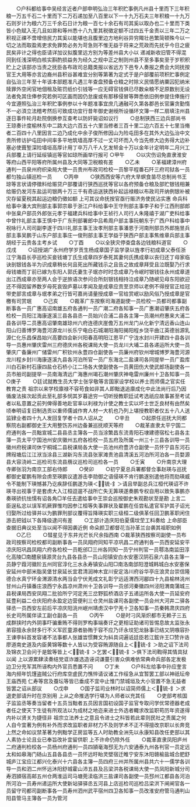 <!-- { "loadSidebar": true } -->
　　○户科都给事中吴经言近者户部申明弘治三年积贮事例凡州县十里而下三年积粮一万五千石二十里而下二万石递加至八百里以下一十九万石夫三年积粮一十九万石则岁计为粮六万三千余石日计为粮一百七十余石有司其奚以取办也二十里而下类皆小色赋入无几且如滁和等州悉十八九里其税徵定额不过四五千金责以三年二万之积视正祼不啻增倍民力其奚以能堪也且腹里边方地利谷异穷陬壮邑繁简顿殊今以一切之法而取盈焉吏求免罪势必务为苛急则不惟无益于将来之荒政而先扰乎今日之疲民矣非计之得也臣请详加议拟腹里远方别为等差州县大小以  递减新收旧管不得混同到任浅深明白核实斟酌损益务为经久之规中正之制则州县不至多事矣至于岁积积贮上之该部亦当责之抚臣各布政司总籍类报以省远方下邑专人奏报之费会大同抚按官王大用等亦言边裔州县积谷甚难宜分别等第著为定式于是户部覆前项积贮事例定自弘治三年至十年该本部题准凡遇三年查盘预备仓粮之时除义民情愿纳粟囚犯纳米赎罪外空闲官地佃租及赃罚纸价引钱等一应无碍官钱俱已尽数籴粮不足原数别无设法者免其住俸参究若例可区画而因仍怠废或有那移侵冒等弊悉依旧例参提住俸施行今宜遵照弘治三年积贮事例参以十年题准事宜庶几通融可久第各郡邑长官廉贪勤惰不一必湏立法稽考然后可致成功宜行昔年御史谢绶所设循环文簿一样二扇填注州县逐日事件轮月赴院倒换参互查考以防奸毙诏如议行
　　○总制狭西三边兵部尚书王琼奏计度榆林东中二路大边六百五十六里当修者三百十里二边六百五十七里当脩者二百四十八里因言二边乃成化中余子俊所修因山为险屯田多在其外大边弘治中文贵所修访护屯田中间率多平地筑墙高厚不过一丈可坏而入今当先修大边务得大边补塞必使葺堑深险墙垣高厚计用丁卒万八千人乞发帑金十万以金年计定明年二月兴工兵部覆上请行延绥镇巡等官如琼所画举行报可
○甲午
　　○以灾伤诏免直隶淮安等府山西平阳等府所属州县及大同等卫税粮有差
　　○乙未
　　○革福建漳州府通判一员泉州府织染局大使一员贵州布政司检校一员黎平程番石阡三府司狱各一员都匀独山镇巡检一员
　　○丙申
　　○狭西西安等六府大旱螟食苗尽总制尚书王琼等言状请停徵料给赈贷户部覆请行狭西巡抚等官以各府预备仓粮及部贮银钱相兼给赈仍发河东盐运司银两十万三千有奇运送狭西补起运禄粮以布政司开纳例银补被灾存留夏税其起运边粮仍徵如额  上可其议命抚按官亟行赈济务使民沾实惠  命兵科给事中潘大宾刑部主事郭宗皋于浙江户科给事中王守刑部主事李子和于江西刑部郎中张臬户部员外郎张元孝于福建兵科给事中王祯行人司行人朱隆禧于湖广吏科给事中曾忭礼部主事王慎中于广东刑部署郎中吕希周户部主事阮朝东于广西户科给事中祝咏行人司司副李遂于四川礼部主事王汝孝刑部主事潘恩于河南刑部员外郎施昱兵部主事吴鹏于山东户部主事庄一俊刑部主事王学益于狭西户部主事焦维章兵部主事胡经于云贵各主考乡试
　　○丁酉
　　○以全狭灾停查盘各边钱粮科道官
　　○戊戌
　　○诏授湖广永州府学岁贡生杨成章国子监学录以旌孝行初成章父泰任浙江宁海县长亭巡检买妾钱塘丁氏生成章四岁泰死其妻何氏携成章以丧归还丁母家临诀剖银钱各半为识成章稍长何且死出所藏钱示之且告之故成章拜受且泣既娶乃行求母钱塘而丁前已嫁为东阳人郭氏妻生子珉亦时时念成章乃令岷时银钱往永州成章道出江西成章亦至两人会于逆旅语次参问合所刻银钱相持泣成章乃随岷见母东阳欲迎还不得因留养数岁母死哀毁庐墓以孝闻及是成章应贡至京师以老例不得授官正给冠带吏部言成章与珉孝弟之行皆可嘉尚请量授成章一官给赏岷以励风俗乃授成章是官檄有司赏珉
　　○己亥
　　○裁革广东按察司海道副使一员检校一员都司都事副断事各一员广惠高诏南雄五府各通判一员广潮二府各知事一员广惠潮诏肇庆五府各检校一员阳江海康遂溪三县各县丞一员始兴合浦二县各主簿一员潮州府惠来大浦二县各训导二员惠高诏肇南雄琼州六府连德庆崖儋万五州龙门从化新宁清远香山连山阳山归善博罗海豊河源龙川长乐宁电白石城潮阳海阳揭阳程乡饶平曲江英德翁源乳源仁化乐昌保昌始兴高要四会新兴阳春高明阳江恩平广宁泷水封川开建四十县各训导一员惠州肇庆雷州三府德庆州各税课局大使一员龙川大埔二县各递运所大使一员肇庆广备廉州广储雷州广积钦州永豊四仓副使各一员廉州府钦州增城博罗海豊河源龙川程乡封川海康逐溪九县各河泊所官一员广东海北二盐课司各同提举一员广盈库川白石新村石康四盐仓石桥小江二场各大使副使各一员黄田伤大使武郎场副使各一员市舶司副提举一员南海清远广海惠州竭石潮州肇庆神电雷州廉州十卫各知事一员
○庚子
　　○廷试就教生员大学士张孚敬等言国家设学校以养士而师儒之官实任教育之责  祖宗以来学校廪禄不容苟食如非其人即黜退追廪成化中此法尚行后乃因循废法挨次起贡此至礼部多悯其岁暮途穷一切听授教职廷试考选祇应故事甚至考试者以私意置之前列俾得善地赴官率以利禄为计使之教士实以坏士世乏良材有由然矣顷奉明诏复旧制选贡以重师儒诚作育人材一大机也乃列上堪授教职者仅五十八人送监肄业者四十九人发回复学者十四人诏从之
　　○辛丑
　　○起原任巡抚大同都察院右副都御史王大用整饬苏州边备兼巡抚顺天等府
　　○裁革直隶太平宁国二府通判各一员黜宣城二县县丞主簿各一员当涂繁昌东流青阳石埭建德宿松七县各主簿一员太平宁国池州安庆徽州五府各检校一员五府及所属一州三十三县各训导一员徽州府税课司休宁桐城二县税课局各大使一员池州府豊济仓副使一员怀宁县东河石牌叚塘后江江洑当涂县三湖新沟东流县张家滩贵池县清溪五河泊所河泊各一员婺源县大容浇岭二巡检司东流县鴈议巡检司巡检各一员
　　○壬寅
　　○升南京大理寺卿张羽为南京工部右侍郎
　　○癸卯
　　○初宁夏总兵署都督佥事赵瑛与巡抚都御史翟鹏有隙会虏至瑛鹏议遣游击李勋御之语侵瑛不肯行鹏遂别遣他将而劾瑛威令不能制下瑛憾甚乃讫疾辞任鹏遂为瑛＜锍-釒＞请且举副总兵江桓代瑛诏不许瑛寻出视事于是套虏大入江桓逗遛不战所亡失无筭瑛遂奏鹏专权自用以致失事鹏亦奏瑛骄抗怯懦有诏各角□羊任去遣给事中王崇会巡按御史朱观勘状至是勘  上言二臣逞私忿以误军机厥罪惟均因参江桓等失事罪状及翟鹏在任尝私遣官军护其子诏光归娶所过给驿并以为鹏罪刑部议覆得旨降瑛实职三级桓二级俱革任回卫鹏革职闲住游击把钺以下各降级逮问有差
　　○工部计造庆阳伯夏儒坟茔工料奏给  上命部臣查据旧典议处至当以闻不得因袭近例  命朵颜卫都督花当孙革兰台袭其祖职如例
　　○乙巳
　　○彗星见于东井光芒长尺余指西南
○裁革狭西按察司副使一员布政司按察司检校都司副断事各一员凤翔府同知平凉巩昌二府通判各一员西安延安平凉庆阳巩昌凤翔六府各检校一员乾邠□三州各同知一员宁州判官一员鄠洛南监田淳化高陵□南醴泉镇源灵台九县各县丞一员山阳镇安白水安塞汉阴石泉六县各主簿一员静宁葭河徽阶五州同官淳化三水永寿镇安山阳□南洛南郃阳澄城韩城白水安塞保安延州中部米脂吴堡甘泉延长宜君清润神木宜川安定洛川府谷华亭庄浪灵台崇信隆德合水真宁环金渭源清水两当会宁伏羌成文礼彰宁远适渭西河郿四十九县榆林洮州甘州山丹镇番庄浪西宁永昌凉州肃州十卫各训导一员邠河秦徽四州泾阳渭南蒲城三县税课局西安凤翔二批验所宁河定羌三岔野狐桥酒店子五递运所各大使一员延安府延豊利益二仓庆阳府永盈定边营便利三仓灵州盐课司各副使一员会州大河井二驿各驿丞一员西安左前后平凉庆阳洮州岷州靖虏汉中宁羌十卫各知事一员秦韩肃庆四府长史司所属伴读工副仓副各一员
　　○丙午
　　○是时刁风渐炽都市无赖子三五成群挟时内外阴事吓骗重贿不得则罗构事端奏讦之更相证助诸司皆惕息故太监张永弟容擅永余财多行不义军匠童源者胁贿于容不应乃讦永坟犯龙脉事已结又阴嗾容扑王谏李紏首发容诸不法事都人张雄旹惯舞文为紏具词遍诋廷臣若江鋐许王□赞许诰廖道南史道及内臣黄锦等数十人皆以为受容贿源随自上＜锍-釒＞助之诏下法司及锦衣卫会问于是鋐等皆上＜锍-釒＞乞罢＜锍-釒＞俱下法司鞫得其情具狱以闻  上以源累肆渎奏结党诓诈雄选造诬词谦蔓引害众俱难依常典命兵部各定发极边卫分充军其所诬构内外官员悉置不问
　　○丁未
　　○户科左给事中孙应奎言海内频年饥馑盗贼公行府库空虗民力憔悴请议诸工作绥急从宜暂罢工部以神祇坛帝王庙西苑  仁寿等宫及蚕坛等皆已垂成不宜中止惟门禁城垣及大小官置不急无益者皆罢之诏从部议
　　○戊申
　　○国子监司业林时以诏简师儒上＜锍-釒＞求退吏部请升时在京别用  上从之命推选学行堪为人师者以充其任
　　○吏部考核国子监监丞等奏当留者十五员当黜者五员因言国初设国子监官专取问学优常德器老成者任之使天下生徒有所观法以为成材之地迩来进士外选者輙求改监职苟历年资遂得内补以贤关为捷径非  祖宗立法养士之意且令进士之科皆若此辈则民社之责属之何人自今宜著为例有补外而求改监职者非材力不及则学术不正不得擅改京职以长奔竞  上然之命如议禁革著为例黜学正房监等五人时助教全洲先以永康知县改任吏部以其人素协士论且业已奉旨改补宜留供职  上不许命仍除外任
　　○裁革直隶凤阳庐州二府通判检校各一员杨州府通判一员四頴毫海邳无为六安通泰九州各判官一员定远太和如皋海门砀山五县各县丞一员怀远旴眙灵壁宿迁睢宁安东沐阳赣榆盐城合肥舒城庐江宝应江都兴化泰兴十六县各主簿一员四府三州并所属州县共六十一儒学各训导一员和泗二州怀远沐阳舒城霍山沛五县及吕梁洪各税课局大使一员凤阳新城分司寿泗頴宿高邮五州仓两淮运司马塘莞渎临洪三盐课司各副使一员邳州江都县各河泊所河泊一员寿州递运所大使新站驿驿丞五河县上店巡检司巡检吕梁洪下闸闸官各一员留守司都司副断事各一员寿州泗州武平宿州四卫各知事一员改淮安府管马通判山阳县管马主簿各一员为管河
